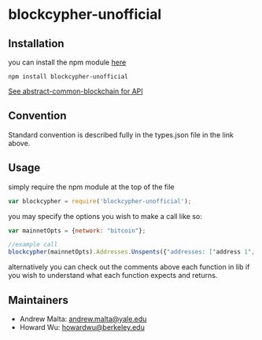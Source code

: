 # blockcypher-unofficial

## Installation

you can install the npm module <a href="https://www.npmjs.com/package/blockcypher-unofficial">here</a>

```
npm install blockcypher-unofficial
```

<a href="https://github.com/blockai/abstract-common-blockchain/edit/master/README.md">See abstract-common-blockchain for API</a>

## Convention

Standard convention is described fully in the types.json file in the link above.

## Usage

simply require the npm module at the top of the file
```javascript
var blockcypher = require('blockcypher-unofficial');
```
you may specify the options you wish to make a call like so:

```javascript
var mainnetOpts = {network: "bitcoin"};

//example call
blockcypher(mainnetOpts).Addresses.Unspents({"addresses: ["address 1", "address 2", ...]"}, callback);
```

alternatively you can check out the comments above each function in lib if you wish to understand what each function expects and returns.

## Maintainers
* Andrew Malta: andrew.malta@yale.edu
* Howard Wu: howardwu@berkeley.edu



